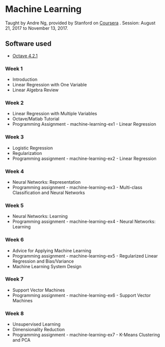 # Machine Learning

Taught by Andre Ng, provided by Stanford on [Coursera](https://www.coursera.org/learn/machine-learning/) . Session: August 21, 2017 to November 13, 2017.

## Software used

* [Octave 4.2.1](https://ftp.gnu.org/gnu/octave/windows/octave-4.2.1-w64-installer.exe)

### Week 1

* Introduction
* Linear Regression with One Variable
* Linear Algebra Review

### Week 2

* Linear Regression with Multiple Variables
* Octave/Matlab Tutorial
* Programming Assignment - machine-learning-ex1 - Linear Regression

### Week 3

* Logistic Regression
* Regularization
* Programming assignment - machine-learning-ex2 - Linear Regression

### Week 4

* Neural Networks: Representation
* Programming assignment - machine-learning-ex3 - Multi-class Classification and Neural Networks

### Week 5

* Neural Networks: Learning
* Programming assignment - machine-learning-ex4 - Neural Networks: Learning

### Week 6

* Advice for Applying Machine Learning
* Programming assignment - machine-learning-ex5 - Regularized Linear Regression and Bias/Variance
* Machine Learning System Design

### Week 7

* Support Vector Machines
* Programming assignment - machine-learning-ex6 - Support Vector Machines

### Week 8

* Unsupervised Learning
* Dimensionality Reduction
* Programming assignment - machine-learning-ex7 - K-Means Clustering and PCA
